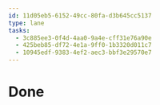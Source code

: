 ```yaml
---
id: 11d05eb5-6152-49cc-80fa-d3b645cc5137
type: lane
tasks:
  - 3c885ee3-0f4d-4aa0-9a4e-cff31e76a90e
  - 425beb85-df72-4e1a-9ff0-1b3320d011c7
  - 10945edf-9383-4ef2-aec3-bbf3e29570e7
---
```


# Done
